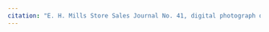 ```yaml
---
citation: "E. H. Mills Store Sales Journal No. 41, digital photograph of book owned by Brooktondale collector."
---
```

